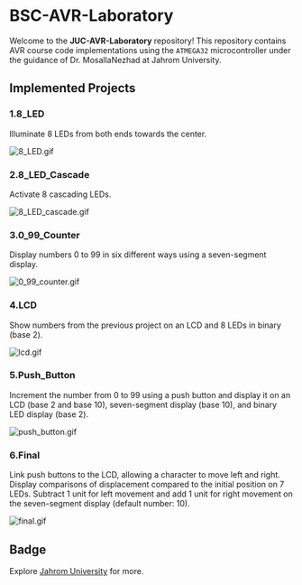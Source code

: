 # BSC-AVR-Laboratory

Welcome to the **JUC-AVR-Laboratory** repository! This repository contains AVR course code implementations using the `ATMEGA32` microcontroller under the guidance of Dr. MosallaNezhad at Jahrom University.

## Implemented Projects

### 1.8_LED 
Illuminate 8 LEDs from both ends towards the center.

![8_LED.gif](https://github.com/HuseynHuseyni/JUC-AVR-Laboratory/blob/master/projects/1.8_LED/8_LED.gif)

### 2.8_LED_Cascade
Activate 8 cascading LEDs.

![8_LED_cascade.gif](https://github.com/HuseynHuseyni/JUC-AVR-Laboratory/blob/master/projects/2.8_LED_cascade/8_LED_cascade.gif)

### 3.0_99_Counter
Display numbers 0 to 99 in six different ways using a seven-segment display.

![0_99_counter.gif](https://github.com/HuseynHuseyni/JUC-AVR-Laboratory/blob/master/projects/3.0_99_counter/0_99_counter.gif)

### 4.LCD
Show numbers from the previous project on an LCD and 8 LEDs in binary (base 2).

![lcd.gif](https://github.com/HuseynHuseyni/JUC-AVR-Laboratory/blob/master/projects/4.lcd/lcd.gif)

### 5.Push_Button
Increment the number from 0 to 99 using a push button and display it on an LCD (base 2 and base 10), seven-segment display (base 10), and binary LED display (base 2).

![push_button.gif](https://github.com/HuseynHuseyni/JUC-AVR-Laboratory/blob/master/projects/5.push_button/push_button.gif)

### 6.Final
Link push buttons to the LCD, allowing a character to move left and right. Display comparisons of displacement compared to the initial position on 7 LEDs. Subtract 1 unit for left movement and add 1 unit for right movement on the seven-segment display (default number: 10).

![final.gif](https://github.com/HuseynHuseyni/JUC-AVR-Laboratory/blob/master/projects/6.final/final.gif)

## Badge
Explore [Jahrom University](https://jahromu.ac.ir/en) for more.
